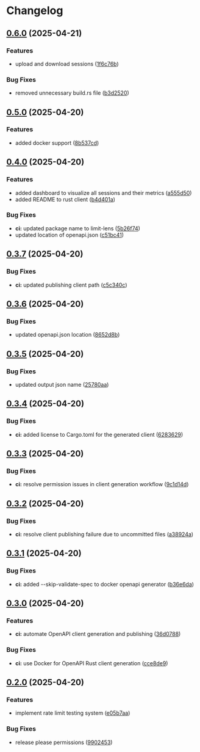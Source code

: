 # Changelog

## [0.6.0](https://github.com/akhileshsharma99/limit-lens/compare/v0.5.0...v0.6.0) (2025-04-21)


### Features

* upload and download sessions ([1f6c76b](https://github.com/akhileshsharma99/limit-lens/commit/1f6c76b93b6d4a933018b2fc040d77d73e888d86))


### Bug Fixes

* removed unnecessary build.rs file ([b3d2520](https://github.com/akhileshsharma99/limit-lens/commit/b3d2520002848b8224a22ca93699ddf7800c53f1))

## [0.5.0](https://github.com/akhileshsharma99/limit-lens/compare/v0.4.0...v0.5.0) (2025-04-20)


### Features

* added docker support ([8b537cd](https://github.com/akhileshsharma99/limit-lens/commit/8b537cd1632f5a3cde3f8d2c143820bad59d45a4))

## [0.4.0](https://github.com/akhileshsharma99/limit-lens/compare/v0.3.7...v0.4.0) (2025-04-20)


### Features

* added dashboard to visualize all sessions and their metrics ([a555d50](https://github.com/akhileshsharma99/limit-lens/commit/a555d5095699422cf44182834bdbbae571e5d080))
* added README to rust client ([b4d401a](https://github.com/akhileshsharma99/limit-lens/commit/b4d401ac09bb49e839cd1594e073dddad7eac31b))


### Bug Fixes

* **ci:** updated package name to limit-lens ([5b26f74](https://github.com/akhileshsharma99/limit-lens/commit/5b26f743e473a6af98328b8ef15c7417e0cf1e34))
* updated location of openapi.json ([c51bc41](https://github.com/akhileshsharma99/limit-lens/commit/c51bc41b47f3ae51047fac614c50ffede0359240))

## [0.3.7](https://github.com/akhileshsharma99/limit-lens/compare/v0.3.6...v0.3.7) (2025-04-20)


### Bug Fixes

* **ci:** updated publishing client path ([c5c340c](https://github.com/akhileshsharma99/limit-lens/commit/c5c340c06137996eb9dffb64058710059ffaf3ed))

## [0.3.6](https://github.com/akhileshsharma99/limit-lens/compare/v0.3.5...v0.3.6) (2025-04-20)


### Bug Fixes

* updated openapi.json location ([8652d8b](https://github.com/akhileshsharma99/limit-lens/commit/8652d8b5d3667a84cc48542a5069e27e6f74d5fe))

## [0.3.5](https://github.com/akhileshsharma99/limit-lens/compare/v0.3.4...v0.3.5) (2025-04-20)


### Bug Fixes

* updated output json name ([25780aa](https://github.com/akhileshsharma99/limit-lens/commit/25780aa15414e9d009018d041cfa24353cbcfdd2))

## [0.3.4](https://github.com/akhileshsharma99/limit-lens/compare/v0.3.3...v0.3.4) (2025-04-20)


### Bug Fixes

* **ci:** added license to Cargo.toml for the generated client ([6283629](https://github.com/akhileshsharma99/limit-lens/commit/6283629d5ccb4e35d63e65c15fc66ca8cdf4b103))

## [0.3.3](https://github.com/akhileshsharma99/limit-lens/compare/v0.3.2...v0.3.3) (2025-04-20)


### Bug Fixes

* **ci:** resolve permission issues in client generation workflow ([9c1d14d](https://github.com/akhileshsharma99/limit-lens/commit/9c1d14db12cae1e22d1d18d30b0a994000ed1130))

## [0.3.2](https://github.com/akhileshsharma99/limit-lens/compare/v0.3.1...v0.3.2) (2025-04-20)


### Bug Fixes

* **ci:** resolve client publishing failure due to uncommitted files ([a38924a](https://github.com/akhileshsharma99/limit-lens/commit/a38924a920f112d13165182559572861e83015c0))

## [0.3.1](https://github.com/akhileshsharma99/limit-lens/compare/v0.3.0...v0.3.1) (2025-04-20)


### Bug Fixes

* **ci:** added --skip-validate-spec to docker openapi generator ([b36e6da](https://github.com/akhileshsharma99/limit-lens/commit/b36e6dadf7adc1132b017d2fd8f394cb401deb06))

## [0.3.0](https://github.com/akhileshsharma99/limit-lens/compare/v0.2.0...v0.3.0) (2025-04-20)


### Features

* **ci:** automate OpenAPI client generation and publishing ([36d0788](https://github.com/akhileshsharma99/limit-lens/commit/36d07883dce16f3c116826909c6f4fc668a9aa7e))


### Bug Fixes

* **ci:** use Docker for OpenAPI Rust client generation ([cce8de9](https://github.com/akhileshsharma99/limit-lens/commit/cce8de9d7c61f5c0036089672d612a05030a80ef))

## [0.2.0](https://github.com/akhileshsharma99/limit-lens/compare/v0.1.0...v0.2.0) (2025-04-20)


### Features

* implement rate limit testing system ([e05b7aa](https://github.com/akhileshsharma99/limit-lens/commit/e05b7aafa9912bd6c9f27b1709b68a4350d63f64))


### Bug Fixes

* release please permissions ([9902453](https://github.com/akhileshsharma99/limit-lens/commit/990245337e1be79be0241062d16ff19fea3bb780))
